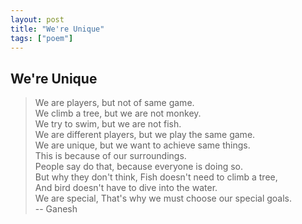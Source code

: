 ```yaml
---
layout: post
title: "We're Unique"
tags: ["poem"]
---
```


## We're Unique

> We are players, but not of same game.  <br/>
> We climb a tree, but we are not monkey.  <br/>
> We try to swim, but we are not fish. <br/>
> We are different players, but we play the same game. <br/>
> We are unique, but we want to achieve same things. <br/>
> This is because of our surroundings. <br/>
> People say do that, because everyone is doing so. <br/>
> But why they don't think, Fish doesn't need to climb a tree, <br/>
> And bird doesn't have to dive into the water. <br/>
> We are special, That's why we must choose our special goals. <br/>
-- Ganesh
